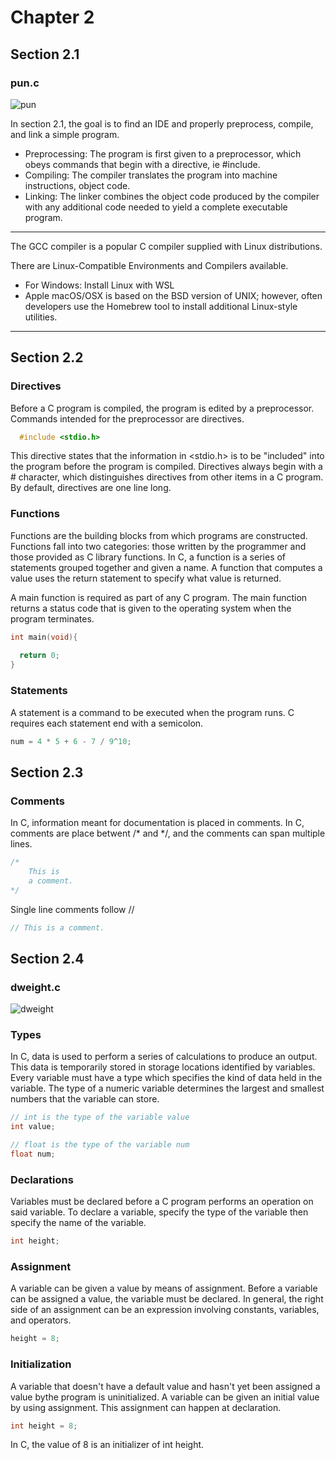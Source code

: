 # Chapter 2

## Section 2.1
### pun.c

![pun](https://user-images.githubusercontent.com/59415488/234639614-fd67de84-f808-4061-ad4e-43da9b8a66de.png)

In section 2.1, the goal is to find an IDE and properly preprocess, compile, and link a simple program. <br />
+ Preprocessing: The program is first given to a preprocessor, which obeys commands that begin with a directive, ie #include.
+ Compiling:  The compiler translates the program into machine instructions, object code.
+ Linking: The linker combines the object code produced by the compiler with any additional code needed to yield a complete executable program.

-------
The GCC compiler is a popular C compiler supplied with Linux distributions.

There are Linux-Compatible Environments and Compilers available.
* For Windows: Install Linux with WSL
* Apple macOS/OSX is based on the BSD version of UNIX; however, often developers use the Homebrew tool to install additional Linux-style utilities.
-------

## Section 2.2
### Directives

Before a C program is compiled, the program is edited by a preprocessor.  Commands intended for the preprocessor are directives. <br />

```C
  #include <stdio.h>
 ```
 
 This directive states that the information in <stdio.h> is to be "included" into the program before the program is compiled.  Directives always begin with a # character, which distinguishes directives from other items in a C program.  By default, directives are one line long. <br />
 
 ### Functions
 
Functions are the building blocks from which programs are constructed.  Functions fall into two categories: those written by the programmer and those provided as C library functions.  In C, a function is a series of statements grouped together and given a name.  A function that computes a value uses the return statement to specify what value is returned. <br />

A main function is required as part of any C program.  The main function returns a status code that is given to the operating system when the program terminates.<br />

```C
int main(void){
  
  return 0;
}
```

### Statements

A statement is a command to be executed when the program runs.  C requires each statement end with a semicolon. <br />

```C
num = 4 * 5 + 6 - 7 / 9^10;
```

## Section 2.3
### Comments

In C, information meant for documentation is placed in comments.  In C, comments are place betwent /*  and  */, and the comments can span multiple lines.

```C
/*  
    This is
    a comment.
*/
```

Single line comments follow //

```C
// This is a comment.
```

## Section 2.4
### dweight.c

![dweight](https://user-images.githubusercontent.com/59415488/234664229-c5744320-90ab-47ec-b35c-4d10cc6385c6.png)

### Types

In C, data is used to perform a series of calculations to produce an output.  This data is temporarily stored in storage locations identified by variables.  Every variable must have a type which specifies the kind of data held in the variable.  The type of a numeric variable determines the largest and smallest numbers that the variable can store. <br />

```C
// int is the type of the variable value
int value;

// float is the type of the variable num
float num;
```

### Declarations

Variables must be declared before a C program performs an operation on said variable. To declare a variable, specify the type of the variable then specify the name of the variable.

```C
int height;
```

### Assignment

A variable can be given a value by means of assignment.  Before a variable can be assigned a value, the variable must be declared.  In general, the right side of an assignment can be an expression involving constants, variables, and operators.

```C
height = 8;
```

### Initialization

A variable that doesn't have a default value and hasn't yet been assigned a value bythe program is uninitialized.  A variable can be given an initial value by using assignment.  This assignment can happen at declaration.

```C
int height = 8;
```

In C, the value of 8 is an initializer of int height.

